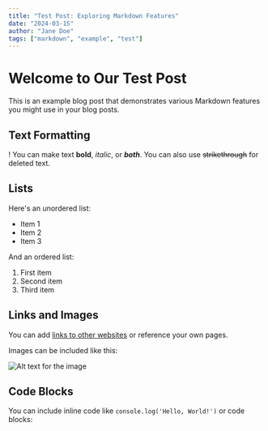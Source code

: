 ```yaml
---
title: "Test Post: Exploring Markdown Features"
date: "2024-03-15"
author: "Jane Doe"
tags: ["markdown", "example", "test"]
---
```


# Welcome to Our Test Post

This is an example blog post that demonstrates various Markdown features you might use in your blog posts.

## Text Formatting
!
You can make text **bold**, *italic*, or ***both***. You can also use ~~strikethrough~~ for deleted text.

## Lists

Here's an unordered list:

- Item 1
- Item 2
- Item 3

And an ordered list:

1. First item
2. Second item
3. Third item

## Links and Images

You can add [links to other websites](https://www.example.com) or reference your own pages.

Images can be included like this:

![Alt text for the image](https://via.placeholder.com/150)

## Code Blocks

You can include inline code like `console.log('Hello, World!')` or code blocks:

